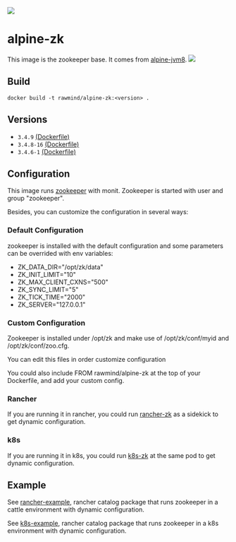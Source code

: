 [![](https://images.microbadger.com/badges/image/rawmind/alpine-zk.svg)](https://microbadger.com/images/rawmind/alpine-zk "Get your own image badge on microbadger.com")

alpine-zk 
==============

This image is the zookeeper base. It comes from [alpine-jvm8][alpine-jvm8].
[![](https://imagelayers.io/badge/rawmind/alpine-zk:3.4.8-13.svg)](https://imagelayers.io/?images=rawmind/alpine-zk:3.4.8-13 'Get your own badge on imagelayers.io')

## Build

```
docker build -t rawmind/alpine-zk:<version> .
```

## Versions

- `3.4.9` [(Dockerfile)](https://github.com/rawmind0/alpine-zk/blob/3.4.9/Dockerfile)
- `3.4.8-16` [(Dockerfile)](https://github.com/rawmind0/alpine-zk/blob/3.4.8-16/Dockerfile)
- `3.4.6-1` [(Dockerfile)](https://github.com/rawmind0/alpine-zk/blob/3.4.6-1/Dockerfile)

## Configuration

This image runs [zookeeper][zookeeper] with monit. Zookeeper is started with user and group "zookeeper".

Besides, you can customize the configuration in several ways:

### Default Configuration

zookeeper is installed with the default configuration and some parameters can be overrided with env variables:

- ZK_DATA_DIR="/opt/zk/data"
- ZK_INIT_LIMIT="10"
- ZK_MAX_CLIENT_CXNS="500"
- ZK_SYNC_LIMIT="5"
- ZK_TICK_TIME="2000"
- ZK_SERVER="127.0.0.1"


### Custom Configuration

Zookeeper is installed under /opt/zk and make use of /opt/zk/conf/myid and /opt/zk/conf/zoo.cfg.

You can edit this files in order customize configuration

You could also include FROM rawmind/alpine-zk at the top of your Dockerfile, and add your custom config.

### Rancher

If you are running it in rancher, you could run [rancher-zk][rancher-zk] as a sidekick to get dynamic configuration.

### k8s

If you are running it in k8s, you could run [k8s-zk][k8s-zk] at the same pod to get dynamic configuration.

## Example

See [rancher-example][rancher-example], rancher catalog package that runs zookeeper in a cattle environment with dynamic configuration.

See [k8s-example][k8s-example], rancher catalog package that runs zookeeper in a k8s environment with dynamic configuration.


[alpine-jvm8]: https://github.com/rawmind0/alpine-jvm8/
[zookeeper]: https://zookeeper.apache.org
[rancher-zk]: https://hub.docker.com/r/rawmind/rancher-zk/
[k8s-zk]: https://hub.docker.com/r/rawmind/k8s-zk/
[rancher-example]: https://github.com/rawmind0/alpine-zk/tree/master/rancher
[k8s-example]: https://github.com/rawmind0/alpine-zk/tree/master/k8s